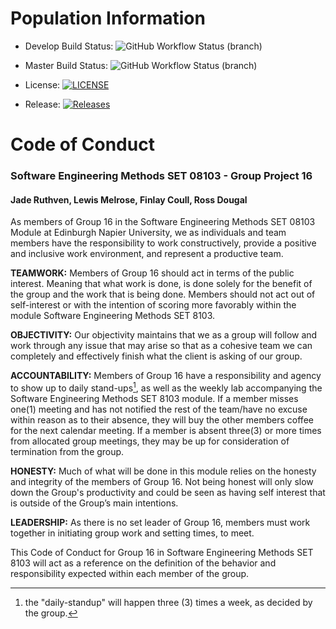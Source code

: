 # Population Information
* Develop Build Status: ![GitHub Workflow Status (branch)](https://img.shields.io/github/actions/workflow/status/fdcoull/set08103_assessment/main.yml?branch=develop&style=flat-square)

* Master Build Status: ![GitHub Workflow Status (branch)](https://img.shields.io/github/actions/workflow/status/fdcoull/set08103_assessment/main.yml?branch=master&style=flat-square)

* License: [![LICENSE](https://img.shields.io/github/license/fdcoull/set08103_assessment?style=flat-square)](https://github.com/fdcoull/set08103_assessment/blob/master/LICENSE)

* Release: [![Releases](https://img.shields.io/github/release/fdcoull/set08103_assessment/all.svg?style=flat-square)](https://github.com/fdcoull/set08103_assessment/releases)

# Code of Conduct
### Software Engineering Methods SET 08103 - Group Project 16
#### Jade Ruthven, Lewis Melrose, Finlay Coull, Ross Dougal

  As members of Group 16 in the Software Engineering Methods SET 08103 Module at Edinburgh Napier University, we as individuals and team members have the responsibility to work constructively, provide a positive and inclusive work environment, and represent a productive team.

**TEAMWORK:** Members of Group 16 should act in terms of the public interest. Meaning that what work is done, is done solely for the benefit of the group and the work that is being done. Members should not act out of self-interest or with the intention of scoring more favorably within the module Software Engineering Methods SET 8103.

**OBJECTIVITY:** Our objectivity maintains that we as a group will follow and work through any issue that may arise so that as a cohesive team we can completely and effectively finish what the client is asking of our group.

**ACCOUNTABILITY:** Members of Group 16 have a responsibility and agency to show up to daily stand-ups[^1], as well as the weekly lab accompanying the Software Engineering Methods SET 8103 module. If a member misses one(1) meeting and has not notified the rest of the team/have no excuse within reason as to their absence, they will buy the other members coffee for the next calendar meeting. If a member is absent three(3) or more times from allocated group meetings, they may be up for consideration of termination from the group.

**HONESTY:** Much of what will be done in this module relies on the honesty and integrity of the members of Group 16. Not being honest will only slow down the Group's productivity and could be seen as having self interest that is outside of the Group’s main intentions.

**LEADERSHIP:** As there is no set leader of Group 16, members must work together in initiating group work and setting times, to meet. 

  This Code of Conduct for Group 16 in Software Engineering Methods SET 8103 will act as a reference on the definition of the behavior and responsibility expected within each member of the group.
[^1]: the "daily-standup" will happen three (3) times a week, as decided by the group.
